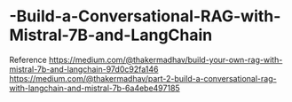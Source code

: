 # -Build-a-Conversational-RAG-with-Mistral-7B-and-LangChain



Reference
https://medium.com/@thakermadhav/build-your-own-rag-with-mistral-7b-and-langchain-97d0c92fa146
https://medium.com/@thakermadhav/part-2-build-a-conversational-rag-with-langchain-and-mistral-7b-6a4ebe497185
